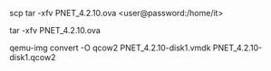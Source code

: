 scp tar -xfv PNET_4.2.10.ova <user@password:/home/it>

tar -xfv PNET_4.2.10.ova

qemu-img convert -O qcow2 PNET_4.2.10-disk1.vmdk PNET_4.2.10-disk1.qcow2
